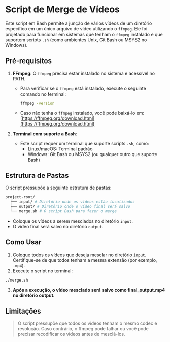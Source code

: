 # Script de Merge de Vídeos

Este script em Bash permite a junção de vários vídeos de um diretório específico em um único arquivo de vídeo utilizando o `ffmpeg`. Ele foi projetado para funcionar em sistemas que tenham o `ffmpeg` instalado e que suportem scripts `.sh` (como ambientes Unix, Git Bash ou MSYS2 no Windows).

## Pré-requisitos

1. **FFmpeg**: O `ffmpeg` precisa estar instalado no sistema e acessível no PATH.

   - Para verificar se o `ffmpeg` está instalado, execute o seguinte comando no terminal:
     ```bash
     ffmpeg -version
     ```
   - Caso não tenha o `ffmpeg` instalado, você pode baixá-lo em: [https://ffmpeg.org/download.html](https://ffmpeg.org/download.html)

2. **Terminal com suporte a Bash**:
   - Este script requer um terminal que suporte scripts `.sh`, como:
     - Linux/macOS: Terminal padrão
     - Windows: Git Bash ou MSYS2 (ou qualquer outro que suporte Bash)

## Estrutura de Pastas

O script pressupõe a seguinte estrutura de pastas:

```bash
project-root/
  ├── input/ # Diretório onde os vídeos estão localizados
  ├── output/ # Diretório onde o vídeo final será salvo
  └── merge.sh # O script Bash para fazer o merge
```

- Coloque os vídeos a serem mesclados no diretório `input`.
- O vídeo final será salvo no diretório `output`.

## Como Usar

1. Coloque todos os vídeos que deseja mesclar no diretório `input`. Certifique-se de que todos tenham a mesma extensão (por exemplo, `.mp4`).
2. Execute o script no terminal:

```bash
./merge.sh
```

3. **Após a execução, o vídeo mesclado será salvo como final_output.mp4 no diretório output.**

## Limitações

> O script pressupõe que todos os vídeos tenham o mesmo codec e resolução. Caso contrário, o ffmpeg pode falhar ou você pode precisar recodificar os vídeos antes de mesclá-los.
